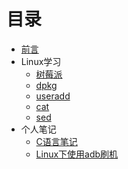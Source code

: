 # 目录
* [前言](index.md)
* Linux学习
  * [树莓派](linux/raspberry.md)   
  * [dpkg](linux/dpkg.md)   
  * [useradd](linux/useradd.md)   
  * [cat](linux/cat.md)    
  * [sed](linux/sed.md)   
* 个人笔记
  * [C语言笔记](notes/c_note.md)
  * [Linux下使用adb刷机](notes/adb.md)
